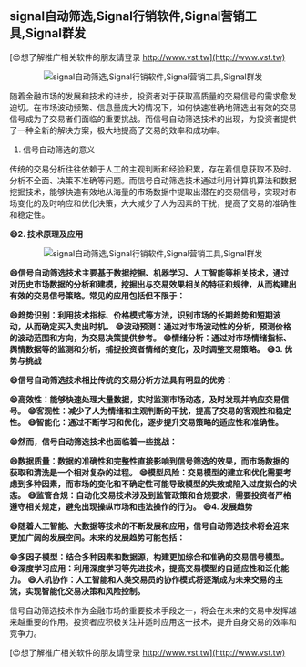 ## **signal自动筛选,Signal行销软件,Signal营销工具,Signal群发**

[😍想了解推广相关软件的朋友请登录 http://www.vst.tw](http://www.vst.tw)

 <center><img src="https://vst.tw/MP4/tuiguang/png/6.png" alt="signal自动筛选,Signal行销软件,Signal营销工具,Signal群发"></center>

随着金融市场的发展和技术的进步，投资者对于获取高质量的交易信号的需求愈发迫切。在市场波动频繁、信息量庞大的情况下，如何快速准确地筛选出有效的交易信号成为了交易者们面临的重要挑战。而信号自动筛选技术的出现，为投资者提供了一种全新的解决方案，极大地提高了交易的效率和成功率。

1. 信号自动筛选的意义

传统的交易分析往往依赖于人工的主观判断和经验积累，存在着信息获取不及时、分析不全面、决策不准确等问题。而信号自动筛选技术通过利用计算机算法和数据挖掘技术，能够快速有效地从海量的市场数据中提取出潜在的交易信号，实现对市场变化的及时响应和优化决策，大大减少了人为因素的干扰，提高了交易的准确性和稳定性。

**😄2. 技术原理及应用**

 <center><img src="https://vst.tw/MP4/tuiguang/png/5.png" alt="signal自动筛选,Signal行销软件,Signal营销工具,Signal群发"></center>

**😄信号自动筛选技术主要基于数据挖掘、机器学习、人工智能等相关技术，通过对历史市场数据的分析和建模，挖掘出与交易效果相关的特征和规律，从而构建出有效的交易信号策略。常见的应用包括但不限于：**

**😄趋势识别：利用技术指标、价格模式等方法，识别市场的长期趋势和短期波动，从而确定买入卖出时机。**
**😄波动预测：通过对市场波动性的分析，预测价格的波动范围和方向，为交易决策提供参考。**
**😄情绪分析：通过对市场情绪指标、舆情数据等的监测和分析，捕捉投资者情绪的变化，及时调整交易策略。**
**😄3. 优势与挑战**

**😄信号自动筛选技术相比传统的交易分析方法具有明显的优势：**

**😄高效性：能够快速处理大量数据，实时监测市场动态，及时发现并响应交易信号。**
**😄客观性：减少了人为情绪和主观判断的干扰，提高了交易的客观性和稳定性。**
**😄智能化：通过不断学习和优化，逐步提升交易策略的适应性和准确性。**

**😄然而，信号自动筛选技术也面临着一些挑战：**

**😄数据质量：数据的准确性和完整性直接影响到信号筛选的效果，而市场数据的获取和清洗是一个相对复杂的过程。**
**😄模型风险：交易模型的建立和优化需要考虑到多种因素，而市场的变化和不确定性可能导致模型的失效或陷入过度拟合的状态。**
**😄监管合规：自动化交易技术涉及到监管政策和合规要求，需要投资者严格遵守相关规定，避免出现操纵市场和违法操作的行为。**
**😄4. 发展趋势**

**😄随着人工智能、大数据等技术的不断发展和应用，信号自动筛选技术将会迎来更加广阔的发展空间。未来的发展趋势可能包括：**

**😄多因子模型：结合多种因素和数据源，构建更加综合和准确的交易信号模型。**
**😄深度学习应用：利用深度学习等先进技术，提高交易模型的自适应性和泛化能力。**
**😄人机协作：人工智能和人类交易员的协作模式将逐渐成为未来交易的主流，实现智能化交易决策和风险控制。**

信号自动筛选技术作为金融市场的重要技术手段之一，将会在未来的交易中发挥越来越重要的作用。投资者应积极关注并适时应用这一技术，提升自身交易的效率和竞争力。

[😍想了解推广相关软件的朋友请登录 http://www.vst.tw](http://www.vst.tw)



